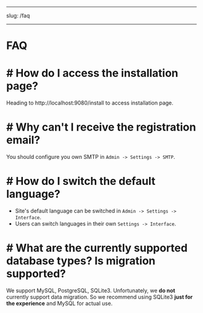 - - -
slug: /faq
- - -

#  FAQ

# # How do I access the installation page?

Heading to http://localhost:9080/install to access installation page.

# # Why can't I receive the registration email?

You should configure you own SMTP in `Admin -> Settings -> SMTP`.

# # How do I switch the default language?

- Site's default language can be switched in `Admin -> Settings -> Interface`.
- Users can switch languages in their own `Settings -> Interface`.

# # What are the currently supported database types? Is migration supported?

We support MySQL, PostgreSQL, SQLite3. Unfortunately, we **do not** currently support data migration. So we recommend using SQLite3 **just for the experience** and MySQL for actual use.
